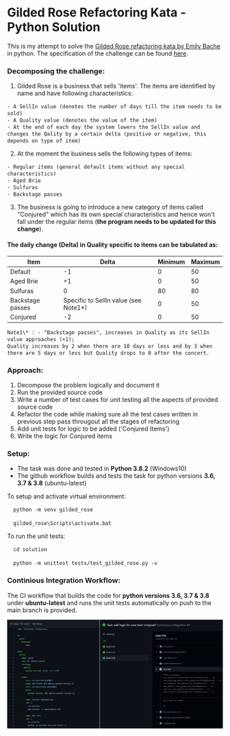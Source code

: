 # Gilded Rose Refactoring Kata - Python Solution

This is my attempt to solve the [Gilded Rose refactoring kata by Emily Bache](https://github.com/emilybache/GildedRose-Refactoring-Kata) in python. The specification of the challenge can be found [here](https://github.com/emilybache/GildedRose-Refactoring-Kata/blob/main/GildedRoseRequirements.txt).

### Decomposing the challenge:

1. Gilded Rose is a business that sells 'items'. The items are identified by name and have following characteristics:

```
- A SellIn value (denotes the number of days till the item needs to be sold)
- A Quality value (denotes the value of the item)
- At the end of each day the system lowers the SellIn value and changes the Qality by a certain delta (positive or negative, this depends on type of item)
```

2. At the moment the business sells the following types of items:

```
- Regular items (general default items without any special characteristics)
- Aged Brie
- Sulfuras
- Backstage passes
```

3. The business is going to introduce a new category of items called "Conjured" which has its own special characteristics and hence won't fall under the regular items (**the program needs to be updated for this change**).

#### The daily change (Delta) in Quality specific to items can be tabulated as:

| Item             | Delta                                  | Minimum | Maximum |
| ---------------- | -------------------------------------- | ------- | ------- |
| Default          | -1                                     | 0       | 50      |
| Aged Brie        | +1                                     | 0       | 50      |
| Sulfuras         | 0                                      | 80      | 80      |
| Backstage passes | Specific to SellIn value (see Note1\*) | 0       | 50      |
| Conjured         | -2                                     | 0       | 50      |

```
Note1\* : - "Backstage passes", increases in Quality as its SellIn value approaches (+1);
Quality increases by 2 when there are 10 days or less and by 3 when there are 5 days or less but Quality drops to 0 after the concert.
```

### Approach:

1. Decompose the problem logically and document it
2. Run the provided source code
3. Write a number of test cases for unit testing all the aspects of provided source code
4. Refactor the code while making sure all the test cases written in previous step pass througout all the stages of refactoring
5. Add unit tests for logic to be added ('Conjured Items')
6. Write the logic for Conjured items

### Setup:

- The task was done and tested in **Python 3.8.2** (Windows10)
- The github workflow builds and tests the task for python versions **3.6, 3.7 & 3.8** (ubuntu-latest)

To setup and activate virtual environment:

```
  python -m venv gilded_rose

  gilded_rose\Scripts\activate.bat

```

To run the unit tests:

```
  cd solution

  python -m unittest tests/test_gilded_rose.py -v

```

### Continious Integration Workflow:

The CI workflow that builds the code for **python versions 3.6, 3.7 & 3.8** under **ubuntu-latest** and runs the unit tests automatically on push to the main branch is provided.

![CI workflow](https://raw.githubusercontent.com/gpoudel/GildedRose-Refactoring-Kata/main/docs/CI.PNG)
